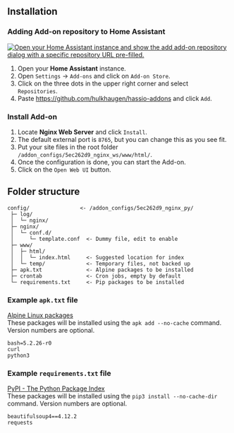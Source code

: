 ## Installation

### Adding Add-on repository to Home Assistant

[![Open your Home Assistant instance and show the add add-on repository dialog with a specific repository URL pre-filled.](https://my.home-assistant.io/badges/supervisor_add_addon_repository.svg)](https://my.home-assistant.io/redirect/supervisor_add_addon_repository/?repository_url=https%3A%2F%2Fgithub.com%2Fhulkhaugen%2Fhassio-addons)

1. Open your **Home Assistant** instance.
2. Open `Settings` -> `Add-ons` and click on `Add-on Store`.
3. Click on the three dots in the upper right corner and select `Repositories`.
4. Paste https://github.com/hulkhaugen/hassio-addons and click `Add`.

### Install Add-on
1. Locate **Nginx Web Server** and click `Install`.
2. The default external port is `8765`, but you can change this as you see fit.
3. Put your site files in the root folder `/addon_configs/5ec262d9_nginx_ws/www/html/`.
4. Once the configuration is done, you can start the Add-on.
5. Click on the `Open Web UI` button.

## Folder structure

```
config/                <- /addon_configs/5ec262d9_nginx_py/
 ├─ log/
 │  └─ nginx/
 ├─ nginx/
 │  └─ conf.d/
 │     └─ template.conf  <- Dummy file, edit to enable
 ├─ www/
 │  ├─ html/
 │  │  └─ index.html     <- Suggested location for index
 │  └─ temp/             <- Temporary files, not backed up
 ├─ apk.txt              <- Alpine packages to be installed
 ├─ crontab              <- Cron jobs, empty by default
 └─ requirements.txt     <- Pip packages to be installed
```

### Example `apk.txt` file
[Alpine Linux packages](https://pkgs.alpinelinux.org/packages)   
These packages will be installed using the `apk add --no-cache` command. Version numbers are optional.
```
bash=5.2.26-r0
curl
python3
```
### Example `requirements.txt` file
[PyPI - The Python Package Index](https://pypi.org/)   
These packages will be installed using the `pip3 install --no-cache-dir` command. Version numbers are optional.
```
beautifulsoup4==4.12.2
requests
```
